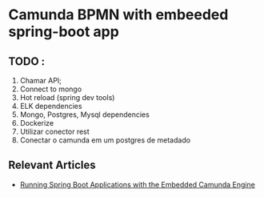 # Camunda BPMN with embeeded spring-boot app

## TODO :
1. Chamar API;
2. Connect to mongo
3. Hot reload (spring dev tools)
4. ELK dependencies
5. Mongo, Postgres, Mysql dependencies
6. Dockerize
7. Utilizar conector rest
8. Conectar o camunda em um postgres de metadado


## Relevant Articles

- [Running Spring Boot Applications with the Embedded Camunda Engine](https://www.baeldung.com/spring-boot-embedded-camunda)
